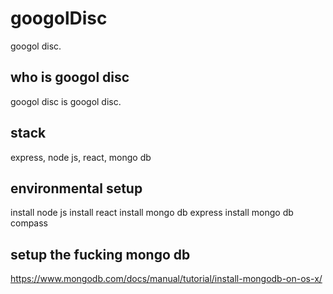 # googolDisc
googol disc.


## who is googol disc
googol disc is googol disc. 

## stack
express, node js, react, mongo db

## environmental setup
install node js
install react
install mongo db express
install mongo db compass

## setup the fucking mongo db
https://www.mongodb.com/docs/manual/tutorial/install-mongodb-on-os-x/

